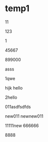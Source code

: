 # temp1
11

123

1

45667

899000

asss

1qwe

hijk
hello

2hello

011asdfsdfds

new011
newnew011

11111new
666666

8888
